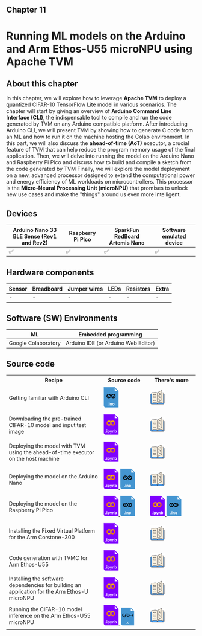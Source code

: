 <h2>Chapter 11</h2>
<h1><b>Running ML models on the Arduino and Arm Ethos-U55 microNPU using Apache TVM </b></h1>

<h2> About this chapter </h2>

In this chapter, we will explore how to leverage <b>Apache TVM</b> to deploy a quantized CIFAR-10 TensorFlow Lite model in various scenarios.
The chapter will start by giving an overview of <b>Arduino Command Line Interface (CLI)</b>, the indispensable tool to compile and run the code generated by TVM on any Arduino compatible platform.
After introducing Arduino CLI, we will present TVM by showing how to generate C code from an ML and how to run it on the machine hosting the Colab environment. In this part, we will also discuss the <b>ahead-of-time (AoT)</b> executor, a crucial feature of TVM that can help reduce the program memory usage of the final application.
Then, we will delve into running the model on the Arduino Nano and Raspberry Pi Pico and discuss how to build and compile a sketch from the code generated by TVM
Finally, we will explore the model deployment on a new, advanced processor designed to extend the computational power and energy efficiency of ML workloads on microcontrollers. This processor is the <b>Micro-Neural Processing Unit (microNPU)</b> that promises to unlock new use cases and make the "things" around us even more intelligent.

<h2> Devices </h2>

| Arduino Nano 33 BLE Sense (Rev1 and Rev2) | Raspberry Pi Pico | SparkFun RedBoard Artemis Nano |Software emulated device |
| ----------- | ---------------------------------------------------------------- | -- | -- |
| ✅ | ✅ | ✅ | ✅ |

<h2> Hardware components </h2>

| Sensor  | Breadboard | Jumper wires | LEDs | Resistors | Extra |
| --------| -----------| ------------ | ---- | --------- | ----- |
| - | - | - | - | - | - |

<h2> Software (SW) Environments </h2>

| ML | Embedded programming |
| --------| -------------------- |
| Google Colaboratory | Arduino IDE (or Arduino Web Editor) |

<h2> Source code </h2>

<table class="fixed">
    <col width=50%/>
<tr>
    <th>Recipe</th>
    <th>Source code</th>
    <th>There's more</th>
</tr>
<tr style="height:72px">
    <td>Getting familiar with Arduino CLI</td>
    <td>
        <a href="https://github.com/PacktPublishing/TinyML-Cookbook_2E/blob/main/Chapter11/ArduinoSketches/01_blink_led.ino">
        <img title="Arduino sketch" src="../Imgs/arduino_sketch_icon.png" width="40">
        </a>
    </td>
    <td>
        <a>
        <img title="More in the book!" src="../Imgs/books_icon.svg" width="40">
        </a>
    </td>
</tr>
<tr style="height:72px">
    <td>Downloading the pre-trained CIFAR-10 model and input test image</td>
    <td>
        <a href="https://github.com/PacktPublishing/TinyML-Cookbook_2E/blob/main/Chapter11/ColabNotebooks/tvm.ipynb">
        <img title="Colab notebook" src="../Imgs/colab_icon.png" width="40">
        </a>
    </td>
    <td>
        <a>
        <img title="More in the book!" src="../Imgs/books_icon.svg" width="40">
        </a>
    </td>
</tr>
<tr style="height:72px">
    <td>Deploying the model with TVM using the ahead-of-time executor on the host machine</td>
    <td>
        <a href="https://github.com/PacktPublishing/TinyML-Cookbook_2E/blob/main/Chapter11/ColabNotebooks/tvm.ipynb">
        <img title="Colab notebook" src="../Imgs/colab_icon.png" width="40">
        </a>
    </td>
    <td>
        <a>
        <img title="More in the book!" src="../Imgs/books_icon.svg" width="40">
        </a>
    </td>
</tr>
<tr style="height:72px">
    <td>Deploying the model on the Arduino Nano</td>
    <td>
        <a href="https://github.com/PacktPublishing/TinyML-Cookbook_2E/blob/main/Chapter11/ColabNotebooks/tvm.ipynb">
        <img title="Colab notebook" src="../Imgs/colab_icon.png" width="40">
        </a>
        <a href="https://github.com/PacktPublishing/TinyML-Cookbook_2E/blob/main/Chapter11/ArduinoSketches/04_micro_tvm.ino">
        <img title="Arduino sketch" src="../Imgs/arduino_sketch_icon.png" width="40">
        </a>
    </td>
    <td>
        <a>
        <img title="More in the book!" src="../Imgs/books_icon.svg" width="40">
        </a>
    </td>
</tr>
<tr style="height:72px">
    <td>Deploying the model on the Raspberry Pi Pico</td>
    <td>
        <a href="https://github.com/PacktPublishing/TinyML-Cookbook_2E/blob/main/Chapter11/ColabNotebooks/tvm.ipynb">
        <img title="Colab notebook" src="../Imgs/colab_icon.png" width="40">
        </a>
        <a href="https://github.com/PacktPublishing/TinyML-Cookbook_2E/blob/main/Chapter11/ArduinoSketches/04_micro_tvm.ino">
        <img title="Arduino sketch" src="../Imgs/arduino_sketch_icon.png" width="40">
        </a>
    </td>
    <td>
        <a href="https://github.com/PacktPublishing/TinyML-Cookbook_2E/blob/main/Chapter11/ColabNotebooks/tvm.ipynb">
        <img title="Colab notebook" src="../Imgs/colab_icon.png" width="40">
        </a>
        <a href="https://github.com/PacktPublishing/TinyML-Cookbook_2E/blob/main/Chapter11/ArduinoSketches/04_micro_tvm.ino">
        <img title="Arduino sketch" src="../Imgs/arduino_sketch_icon.png" width="40">
        </a>
    </td>
</tr>
<tr style="height:72px">
    <td>Installing the Fixed Virtual Platform for the Arm Corstone-300</td>
    <td>
        <a href="https://github.com/PacktPublishing/TinyML-Cookbook_2E/blob/main/Chapter11/ColabNotebooks/tvm.ipynb">
        <img title="Colab notebook" src="../Imgs/colab_icon.png" width="40">
        </a>
    </td>
    <td>
        <a>
        <img title="More in the book!" src="../Imgs/books_icon.svg" width="40">
        </a>
    </td>
</tr>
<tr style="height:72px">
    <td>Code generation with TVMC for Arm Ethos-U55</td>
    <td>
        <a href="https://github.com/PacktPublishing/TinyML-Cookbook_2E/blob/main/Chapter11/ColabNotebooks/tvm.ipynb">
        <img title="Colab notebook" src="../Imgs/colab_icon.png" width="40">
        </a>
    </td>
    <td>
        <a>
        <img title="More in the book!" src="../Imgs/books_icon.svg" width="40">
        </a>
    </td>
</tr>
<tr style="height:72px">
    <td>Installing the software dependencies for building an application for the Arm Ethos-U microNPU</td>
    <td>
        <a href="https://github.com/PacktPublishing/TinyML-Cookbook_2E/blob/main/Chapter11/ColabNotebooks/tvm.ipynb">
        <img title="Colab notebook" src="../Imgs/colab_icon.png" width="40">
        </a>
    </td>
    <td>
        <a>
        <img title="More in the book!" src="../Imgs/books_icon.svg" width="40">
        </a>
    </td>
</tr>
<tr style="height:72px">
    <td>Running the CIFAR-10 model inference on the Arm Ethos-U55 microNPU</td>
    <td>
        <a href="https://github.com/PacktPublishing/TinyML-Cookbook_2E/blob/main/Chapter11/ColabNotebooks/tvm.ipynb">
        <img title="Colab notebook" src="../Imgs/colab_icon.png" width="40">
        </a>
        <a href="https://github.com/PacktPublishing/TinyML-Cookbook_2E/blob/main/Chapter11/TVMEthosUProject/09_cifar10_demo.c">
        <img title="C/C++ code" src="../Imgs/code_icon.png" width="40">
        </a>
    </td>
    <td>
        <a>
        <img title="More in the book!" src="../Imgs/books_icon.svg" width="40">
        </a>
    </td>
</tr>
</table>
